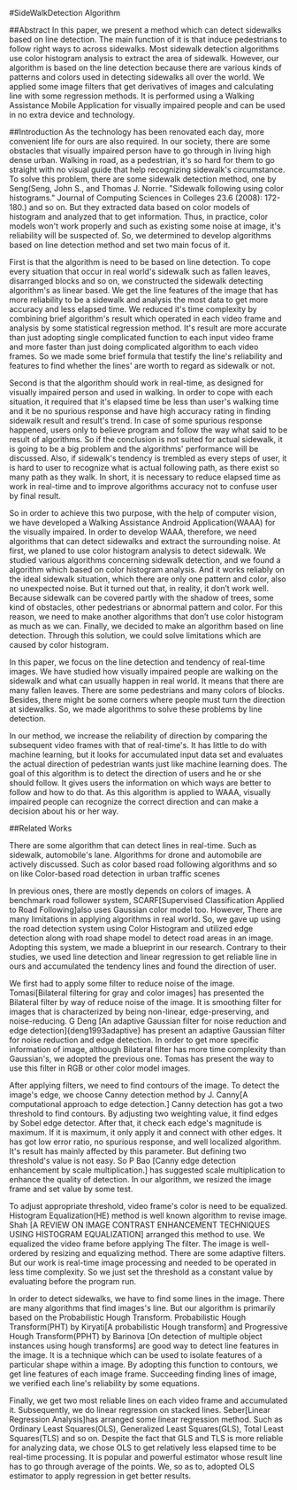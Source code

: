 #SideWalkDetection Algorithm

##Abstract
In this paper, we present a method which can detect sidewalks based on line detection. The main function of it is that induce pedestrians to follow right ways to across sidewalks. Most sidewalk detection algorithms use color histogram analysis to extract the area of sidewalk. However, our algorithm is based on the line detection because there are various kinds of patterns and colors used in detecting sidewalks all over the world. We applied some image filters that get derivatives of images and calculating line with some regression methods. It is performed using a Walking Assistance Mobile Application for visually impaired people and can be used in no extra device and technology.


##Introduction
As the technology has been renovated each day, more convenient life for ours are also required. In our society, there are some obstacles that visually impaired person have to go through in living high dense urban. Walking in road, as a pedestrian, it's so hard for them to go straight with no visual guide that help recognizing sidewalk's circumstance. To solve this problem, there are some sidewalk detection method, one by Seng(Seng, John S., and Thomas J. Norrie. "Sidewalk following using color histograms." Journal of Computing Sciences in Colleges 23.6 (2008): 172-180.) and so on. But they extracted data based on color models of histogram and analyzed that to get information. Thus, in practice, color models won't work properly and such as existing some noise at image, it's reliability will be suspected of. So, we determined to develop algorithms based on line detection method and set two main focus of it. 

First is that the algorithm is need to be based on line detection. To cope every situation that occur in real world's sidewalk such as fallen leaves, disarranged blocks and so on, we constructed the sidewalk detecting algorithm's as linear based. We get the line features of the image that has more reliability to be a sidewalk and analysis the most data to get more accuracy and less elapsed time. We reduced it's time complexity by combining brief algorithm's result which operated in each video frame and analysis by some statistical regression method. It's result are more accurate than just adopting single complicated function to each input video frame and more faster than just doing complicated algorithm to each video frames. So we made some brief formula that testify the line's reliability and features to find whether the lines' are worth to regard as sidewalk or not. 


Second is that the algorithm should work in real-time, as designed for visually impaired person and used in walking. In order to cope with each situation, it required that it's elapsed time be less than user's walking time and it be no spurious response and have high accuracy rating in finding sidewalk result and result's trend. In case of some spurious response happened, users only to believe program and follow the way what said to be result of algorithms. So if the conclusion is not suited for actual sidewalk, it is going to be a big problem and the algorithms' performance will be discussed. Also, if sidewalk's tendency is trembled as every steps of user, it is hard to user to recognize what is actual following path, as there exist so many path as they walk. In short, it is necessary to reduce elapsed time as work in real-time and to improve algorithms accuracy not to confuse user by final result. 


So in order to achieve this two purpose, with the help of computer vision, we have developed a Walking Assistance Android Application(WAAA) for the visually impaired. In order to develop WAAA, therefore, we need algorithms that can detect sidewalks and extract the surrounding noise. At first, we planed to use color histogram analysis to detect sidewalk. We studied various algorithms concerning sidewalk detection, and we found a algorithm which based on color histogram analysis. And it works reliably on the ideal sidewalk situation, which there are only one pattern and color, also no unexpected noise. But it turned out that, in reality, it don’t work well. Because sidewalk can be covered partly with the shadow of trees, some kind of obstacles, other pedestrians or abnormal pattern and color. For this reason, we need to make another algorithms that don’t use color histogram as much as we can. Finally, we decided to make an algorithm based on line detection. Through this solution, we could solve limitations which are caused by color histogram.


In this paper, we focus on the line detection and tendency of real-time images. We have studied how visually impaired people are walking on the sidewalk and what can usually happen in real world. It means that there are many fallen leaves. There are some pedestrians and many colors of blocks. Besides, there might be some corners where people must turn the direction at sidewalks. So, we made algorithms to solve these problems by line detection.


In our method, we increase the reliability of direction by comparing the subsequent video frames with that of real-time's. It has little to do with machine learning, but it looks for accumulated input data set and evaluates the actual direction of pedestrian wants just like machine learning does. The goal of this algorithm is to detect the direction of users and he or she should follow. It gives users the information on which ways are better to follow and how to do that. As this algorithm is applied to WAAA, visually impaired people can recognize the correct direction and can make a decision about his or her way.

##Related Works

There are some algorithm that can detect lines in real-time. Such as sidewalk, automobile's lane. Algorithms for drone and automobile are actively discussed. Such as color based road following algorithms and so on like Color-based road detection in urban traffic scenes

In previous ones, there are mostly depends on colors of images. A benchmark road follower system, SCARF[Supervised Classification Applied to Road Following]also uses Gaussian color model too. However, There are many limitations in applying  algorithms in real world. So, we gave up using the road detection system using Color Histogram and utilized edge detection along with road shape model to detect road areas in an image. Adopting this system, we made a blueprint in our research. Contrary to their studies, we used line detection and linear regression to get reliable line in ours and accumulated the tendency lines and found the direction of user. 

We first had to apply some filter to reduce noise of the image. Tomasi[Bilateral filtering for gray and color images] has presented the Bilateral filter by way of reduce noise of the image. It is smoothing filter for images that is characterized by being non-linear, edge-preserving, and noise-reducing. G Deng [An adaptive Gaussian filter for noise reduction and edge detection]{deng1993adaptive} has present an adaptive Gaussian filter for noise reduction and edge detection. In order to get more specific information of image, although Bilateral filter has more time complexity than Gaussian's, we adopted the previous one. Tomas has present the way to use this filter in RGB or other color model images.

After applying filters, we need to find contours of the image. To detect the image's edge, we choose Canny detection method by J. Canny[A computational approach to edge detection.] Canny detection has got a two threshold to find contours. By adjusting two weighting value, it find edges by Sobel edge detector. After that, it check each edge's magnitude is maximum. If it is maximum, it only apply it and connect with other edges. It has got low error ratio, no spurious response, and well localized algorithm. It's result has mainly affected by this parameter. But defining two threshold's value is not easy. So P Bao [Canny edge detection enhancement by scale multiplication.] has suggested scale multiplication to enhance the quality of detection. In our algorithm, we resized the image frame and set value by some test.

To adjust appropriate threshold, video frame's color is need to be equalized. Histogram Equalization(HE) method is well known algorithm to revise image. Shah [A REVIEW ON IMAGE CONTRAST ENHANCEMENT TECHNIQUES USING HISTOGRAM EQUALIZATION] arranged this method to use. We equalized the video frame before applying The filter. The image is well-ordered by resizing and equalizing method. There are some adaptive filters. But our work is real-time image processing and needed to be operated in less time complexity. So we just set the threshold as a constant value by evaluating before the program run. 


In order to detect sidewalks, we have to find some lines in the image. There are many algorithms that find images's line. But our algorithm is primarily based on the Probabilistic Hough Transform. Probabilistic Hough Transform(PHT) by Kiryati[A probabilistic Hough transform] and Progressive Hough Transform(PPHT) by Barinova [On detection of multiple object instances using hough transforms] are good way to detect line features in the image. It is a technique which can be used to isolate features of a particular shape within a image. By adopting this function to contours, we get line features of each image frame. 
Succeeding finding lines of image, we verified each line's reliability by some equations. 

Finally, we get two most reliable lines on each video frame and accumulated it. Subsequently, we do linear regression on stacked lines. Seber[Linear Regression Analysis]has arranged some linear regression method. Such as Ordinary Least Squares(OLS), Generalized Least Squares(GLS), Total Least Squares(TLS) and so on. Despite the fact that GLS and TLS is more reliable for analyzing data, we chose OLS to get relatively less elapsed time to be real-time processing. It is popular and powerful estimator whose result line has to go through average of the points. We, so as to, adopted OLS estimator to apply regression in get better results.
